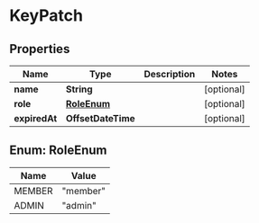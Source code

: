 

# KeyPatch


## Properties

| Name | Type | Description | Notes |
|------------ | ------------- | ------------- | -------------|
|**name** | **String** |  |  [optional] |
|**role** | [**RoleEnum**](#RoleEnum) |  |  [optional] |
|**expiredAt** | **OffsetDateTime** |  |  [optional] |



## Enum: RoleEnum

| Name | Value |
|---- | -----|
| MEMBER | &quot;member&quot; |
| ADMIN | &quot;admin&quot; |



